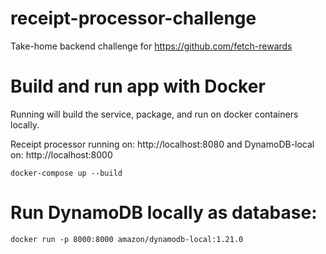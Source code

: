 # receipt-processor-challenge

Take-home backend challenge for https://github.com/fetch-rewards

# Build and run app with Docker

Running will build the service, package, and run on docker containers locally.

Receipt processor running on: http://localhost:8080 and DynamoDB-local on: http://localhost:8000

```
docker-compose up --build
```

# Run DynamoDB locally as database:

```
docker run -p 8000:8000 amazon/dynamodb-local:1.21.0
```

